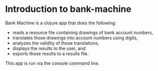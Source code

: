 # Introduction to bank-machine

Bank Machine is a clojure app that does the following:
 - reads a resource file containing drawings of bank account numbers,
 - translates those drawings into account numbers using digits,
 - analyzes the validity of those translations,
 - displays the results to the user, and
 - exports those results to a results file.

This app is run via the console command line.
